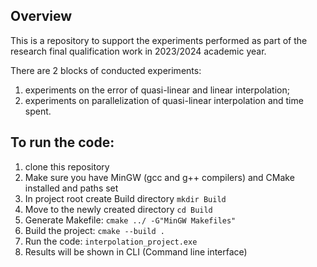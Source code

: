 ## Overview
This is a repository to support the experiments performed as part of the research final qualification work in 2023/2024 academic  year.

There are 2 blocks of conducted experiments:

1. experiments on the error of quasi-linear and linear interpolation;
2. experiments on parallelization of quasi-linear interpolation and time spent.
## To run the code:
1. clone this repository
2. Make sure you have MinGW (gcc and g++ compilers) and CMake installed and paths set
3. In project root create Build directory `mkdir Build`
4. Move to the newly created directory `cd Build`
5. Generate Makefile: `cmake ../ -G"MinGW Makefiles"`
6. Build the project: `cmake --build .`
7. Run the code: `interpolation_project.exe`
8. Results will be shown in CLI (Command line interface)